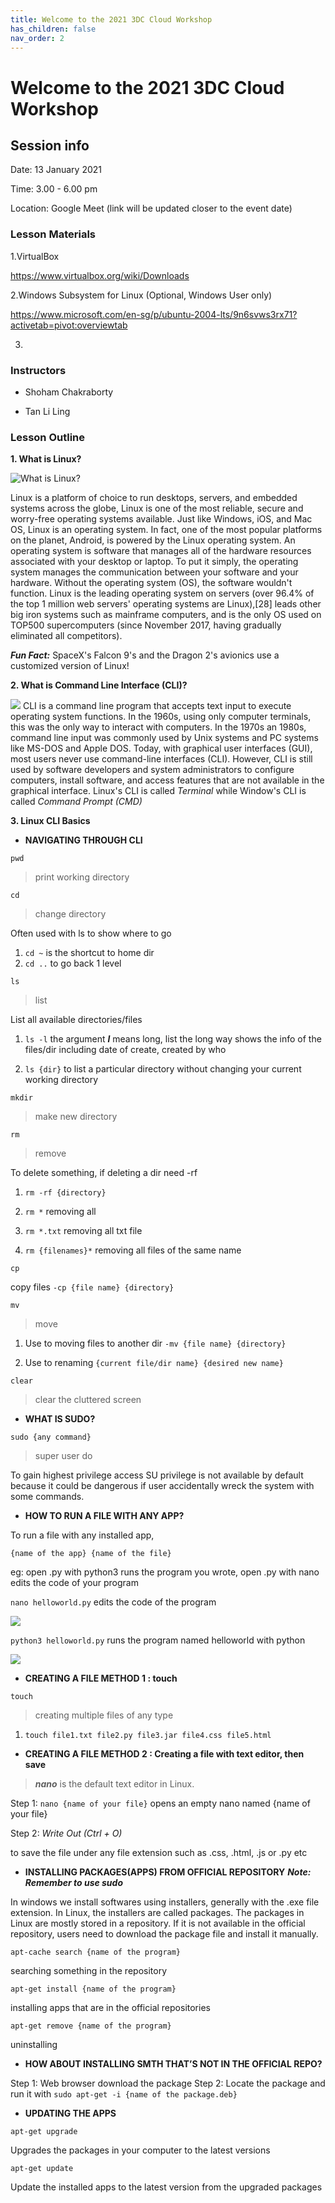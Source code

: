 ```yaml
---
title: Welcome to the 2021 3DC Cloud Workshop
has_children: false
nav_order: 2
---
```


# Welcome to the 2021 3DC Cloud Workshop

## Session info

Date: 13 January 2021

Time: 3.00 - 6.00 pm

Location: Google Meet (link will be updated closer to the event date)

### **Lesson Materials**
1.VirtualBox

https://www.virtualbox.org/wiki/Downloads

2.Windows Subsystem for Linux (Optional, Windows User only) 

https://www.microsoft.com/en-sg/p/ubuntu-2004-lts/9n6svws3rx71?activetab=pivot:overviewtab

3. 

### **Instructors** 

- Shoham Chakraborty

- Tan Li Ling

### Lesson Outline
**1. What is Linux?**

![What is Linux?](https://github.com/3DCdsc/Cloud_2021/blob/master/linux%20logo.png)

Linux is a platform of choice to run desktops, servers, and embedded systems across the globe, Linux is one of the most reliable, secure and worry-free operating systems available. Just like Windows, iOS, and Mac OS, Linux is an operating system. In fact, one of the most popular platforms on the planet, Android, is powered by the Linux operating system. An operating system is software that manages all of the hardware resources associated with your desktop or laptop. To put it simply, the operating system manages the communication between your software and your hardware. Without the operating system (OS), the software wouldn't function. Linux is the leading operating system on servers (over 96.4% of the top 1 million web servers' operating systems are Linux),[28] leads other big iron systems such as mainframe computers, and is the only OS used on TOP500 supercomputers (since November 2017, having gradually eliminated all competitors).

***Fun Fact:***
SpaceX's Falcon 9's and the Dragon 2's avionics use a customized version of Linux! 



**2. What is Command Line Interface (CLI)?**

![](https://github.com/3DCdsc/Cloud_2021/blob/master/terminal%20vs%20cmd.png)
CLI is a command line program that accepts text input to execute operating system functions.
In the 1960s, using only computer terminals, this was the only way to interact with computers.
In the 1970s an 1980s, command line input was commonly used by Unix systems and PC systems like MS-DOS and Apple DOS.
Today, with graphical user interfaces (GUI), most users never use command-line interfaces (CLI).
However, CLI is still used by software developers and system administrators to configure computers, install software, and access features that are not available in the graphical interface.
Linux's CLI is called _Terminal_ while Window's CLI is called _Command Prompt (CMD)_


**3. Linux CLI Basics**
- **NAVIGATING THROUGH CLI**

```
pwd
```

> print working directory

```
cd
```

> change directory 

Often used with ls to show where to go

1.	```cd ~``` 
is the shortcut to home dir
2.	```cd ..```
to go back 1 level


```
ls 
```

> list

List all available directories/files

1.	```ls -l```
the argument ***l*** means long, list the long way shows the info of the files/dir including date of create, created by who

2.	```ls {dir}``` 
to list a particular directory without changing your current working directory


```mkdir ```
> make new directory


```
rm
```
> remove

To delete something, if deleting a dir need -rf

1.	```rm -rf {directory}```

2.  ```rm *```
removing all

3.  ```rm *.txt```
removing all txt file

4.	```rm {filenames}*```
removing all files of the same name

```
cp
```
copy files
```-cp {file name} {directory}```


```
mv
```
> move

1.	Use to moving files to another dir 
```-mv {file name} {directory}```


2.	Use to renaming 
```{current file/dir name} {desired new name}```


```
clear
```

> clear the cluttered screen


- **WHAT IS SUDO?**

```sudo {any command}```

> super user do

To gain highest privilege access
SU privilege is not available by default because it could be dangerous if user accidentally wreck the system with some commands.


- **HOW TO RUN A FILE WITH ANY APP?**

To run a file with any installed app, 

```
{name of the app} {name of the file}
```

eg: open .py with python3 runs the program you wrote, open .py with nano edits the code of your program



```nano helloworld.py``` edits the code of the program

![](https://github.com/3DCdsc/Cloud_2021/blob/master/run%20w%20nano.PNG)


```python3 helloworld.py``` runs the program named helloworld with python

![](https://github.com/3DCdsc/Cloud_2021/blob/master/run%20w%20python.PNG)


- **CREATING A FILE METHOD 1 : touch**

```
touch
```

> creating multiple files of any type

1.	```touch file1.txt file2.py file3.jar file4.css file5.html```


- **CREATING A FILE METHOD 2 : Creating a file with text editor, then save**

> ***nano*** is the default text editor in Linux. 

Step 1:
```nano {name of your file}``` opens an empty nano named {name of your file}

Step 2:
_Write Out (Ctrl + O)_ 

to save the file under any file extension such as .css, .html, .js or .py etc


- **INSTALLING PACKAGES(APPS) FROM OFFICIAL REPOSITORY**
***Note: Remember to use sudo***

In windows we install softwares using installers, generally with the .exe file extension. In Linux, the installers are called packages. The packages in Linux are mostly stored in a repository. If it is not available in the official repository, users need to download the package file and install it manually.

```
apt-cache search {name of the program}
```
searching something in the repository

```
apt-get install {name of the program}
```
installing apps that are in the official repositories

```
apt-get remove {name of the program}
```
uninstalling

- **HOW ABOUT INSTALLING SMTH THAT’S NOT IN THE OFFICIAL REPO?**

Step 1: Web browser download the package
Step 2: Locate the package and run it with ```sudo apt-get -i {name of the package.deb}```

- **UPDATING THE APPS**

```
apt-get upgrade
```

Upgrades the packages in your computer to the latest versions


```
apt-get update
```

Update the installed apps to the latest version from the upgraded packages
